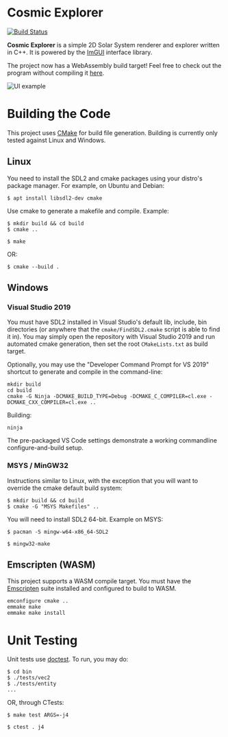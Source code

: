 # Cosmic Explorer
[![Build Status](https://travis-ci.com/Doohl/Cosmic-Explorer.svg?branch=master)](https://travis-ci.com/Doohl/Cosmic-Explorer)

**Cosmic Explorer** is a simple 2D Solar System renderer and explorer written in C++. It is powered by the [ImGUI](https://github.com/ocornut/imgui) interface library.

The project now has a WebAssembly build target! Feel free to check out the program without compiling it [here](https://doohl.github.io/Cosmic-Explorer/index.html).

![UI example](https://i.imgur.com/HXFtEoy.png)

# Building the Code

This project uses [CMake](https://cmake.org/) for build file generation. Building is currently only tested against Linux and Windows.

## Linux
You need to install the SDL2 and cmake packages using your distro's package manager. For example, on Ubuntu and Debian:
```console
$ apt install libsdl2-dev cmake
```
Use cmake to generate a makefile and compile. Example:
```console
$ mkdir build && cd build
$ cmake ..
```
```console
$ make
```
OR:
```console
$ cmake --build .
```

## Windows

### Visual Studio 2019
You must have SDL2 installed in Visual Studio's default lib, include, bin directories (or anywhere that the `cmake/FindSDL2.cmake` script is able to find it in). You may simply open the repository with Visual Studio 2019 and run automated cmake generation, then set the root `CMakeLists.txt` as build target.

Optionally, you may use the "Developer Command Prompt for VS 2019" shortcut to generate and compile in the command-line:
```console
mkdir build
cd build
cmake -G Ninja -DCMAKE_BUILD_TYPE=Debug -DCMAKE_C_COMPILER=cl.exe -DCMAKE_CXX_COMPILER=cl.exe ..
```

Building:
```console
ninja
```

The pre-packaged VS Code settings demonstrate a working commandline configure-and-build setup. 

### MSYS / MinGW32
Instructions similar to Linux, with the exception that you will want to override the cmake default build system:
```console
$ mkdir build && cd build
$ cmake -G "MSYS Makefiles" ..
```

You will need to install SDL2 64-bit. Example on MSYS:
```console
$ pacman -S mingw-w64-x86_64-SDL2
```

```console
$ mingw32-make
```

## Emscripten (WASM)
This project supports a WASM compile target. You must have the [Emscripten](https://emscripten.org/) suite installed and configured to build to WASM.
```console
emconfigure cmake ..
emmake make
emmake make install
```

# Unit Testing
Unit tests use [doctest](https://github.com/onqtam/doctest). To run, you may do:
```console
$ cd bin
$ ./tests/vec2
$ ./tests/entity
...
```
OR, through CTests:
```console
$ make test ARGS=-j4
```
```console
$ ctest . j4
```
